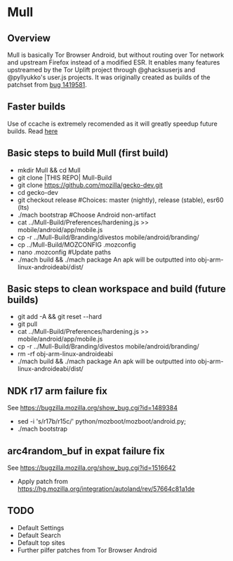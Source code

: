Mull
==========

Overview
--------
Mull is basically Tor Browser Android, but without routing over Tor network and upstream Firefox instead of a modified ESR.
It enables many features upstreamed by the Tor Uplift project through @ghacksuserjs and @pyllyukko's user.js projects.
It was originally created as builds of the patchset from [bug 1419581](https://bugzilla.mozilla.org/show_bug.cgi?id=1419581).

Faster builds
-------------
Use of ccache is extremely recomended as it will greatly speedup future builds.
Read [here](https://developer.mozilla.org/en-US/docs/Mozilla/Developer_guide/Build_Instructions/ccache)


Basic steps to build Mull (first build)
---------------------------------------------
- mkdir Mull && cd Mull
- git clone |THIS REPO| Mull-Build
- git clone https://github.com/mozilla/gecko-dev.git
- cd gecko-dev
- git checkout release #Choices: master (nightly), release (stable), esr60 (lts)
- ./mach bootstrap #Choose Android non-artifact
- cat ../Mull-Build/Preferences/hardening.js >> mobile/android/app/mobile.js
- cp -r ../Mull-Build/Branding/divestos mobile/android/branding/
- cp ../Mull-Build/MOZCONFIG .mozconfig
- nano .mozconfig #Update paths
- ./mach build && ./mach package
An apk will be outputted into obj-arm-linux-androideabi/dist/

Basic steps to clean workspace and build (future builds)
--------------------------------------------------------
- git add -A && git reset --hard
- git pull
- cat ../Mull-Build/Preferences/hardening.js >> mobile/android/app/mobile.js
- cp -r ../Mull-Build/Branding/divestos mobile/android/branding/
- rm -rf obj-arm-linux-androideabi
- ./mach build && ./mach package
An apk will be outputted into obj-arm-linux-androideabi/dist/

NDK r17 arm failure fix
-----------------------
See https://bugzilla.mozilla.org/show_bug.cgi?id=1489384
- sed -i 's/r17b/r15c/' python/mozboot/mozboot/android.py;
- ./mach bootstrap

arc4random_buf in expat failure fix
-----------------------------------
See https://bugzilla.mozilla.org/show_bug.cgi?id=1516642
- Apply patch from https://hg.mozilla.org/integration/autoland/rev/57664c81a1de

TODO
----
- Default Settings
- Default Search
- Default top sites
- Further pilfer patches from Tor Browser Android
